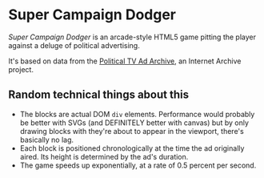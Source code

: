 # Super Campaign Dodger
_Super Campaign Dodger_ is an arcade-style HTML5 game pitting the player against a deluge of political advertising.

It's based on data from the [Political TV Ad Archive](http://politicaladarchive.org/), an Internet Archive project.

## Random technical things about this

* The blocks are actual DOM `div` elements. Performance would probably be better with SVGs (and DEFINITELY better with canvas) but by only drawing blocks with they're about to appear in the viewport, there's basically no lag.
* Each block is positioned chronologically at the time the ad originally aired. Its height is determined by the ad's duration.
* The game speeds up exponentially, at a rate of 0.5 percent per second.

